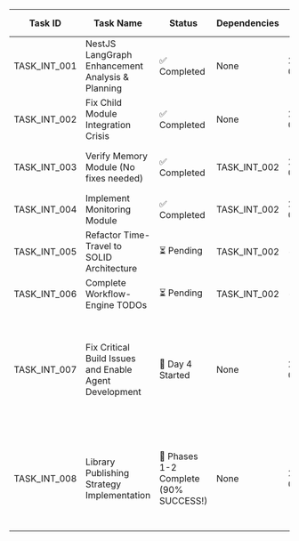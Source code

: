 | Task ID      | Task Name                                              | Status                                | Dependencies | Start Date | Completion Date | Redelegations | Research Report                                                                                                                   |
| ------------ | ------------------------------------------------------ | ------------------------------------- | ------------ | ---------- | --------------- | ------------- | --------------------------------------------------------------------------------------------------------------------------------- |
| TASK_INT_001 | NestJS LangGraph Enhancement Analysis & Planning       | ✅ Completed                          | None         | 2025-01-21 | 2025-01-21      | 0             | Complete                                                                                                                          |
| TASK_INT_002 | Fix Child Module Integration Crisis                    | ✅ Completed                          | None         | 2025-01-21 | 2025-01-21      | 2             | Complete                                                                                                                          |
| TASK_INT_003 | Verify Memory Module (No fixes needed)                 | ✅ Completed                          | TASK_INT_002 | 2025-01-21 | 2025-01-21      | 0             | Memory module already complete with ChromaDB/Neo4j                                                                                |
| TASK_INT_004 | Implement Monitoring Module                            | ✅ Completed                          | TASK_INT_002 | 2025-01-21 | 2025-01-21      | 1             | Complete - 6 SOLID services implemented                                                                                           |
| TASK_INT_005 | Refactor Time-Travel to SOLID Architecture             | ⏳ Pending                            | TASK_INT_002 | -          | -               | 0             | -                                                                                                                                 |
| TASK_INT_006 | Complete Workflow-Engine TODOs                         | ⏳ Pending                            | TASK_INT_002 | -          | -               | 0             | -                                                                                                                                 |
| TASK_INT_007 | Fix Critical Build Issues and Enable Agent Development | 🚀 Day 4 Started                      | None         | 2025-01-21 | -               | 0             | Day 1: Workflow-engine fixed, Day 2: Circular deps resolved (9.5/10), Day 3: Time-travel fixed (7.5/10), Day 4: Agent development |
| TASK_INT_008 | Library Publishing Strategy Implementation             | 🎉 Phases 1-2 Complete (90% SUCCESS!) | None         | 2025-01-24 | -               | 0             | MAJOR DISCOVERY: 9/10 modules building successfully with perfect dependency resolution! Ready for Phase 3                         |
